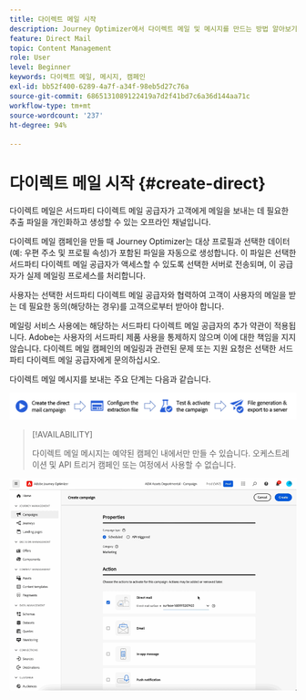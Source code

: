 ```yaml
---
title: 다이렉트 메일 시작
description: Journey Optimizer에서 다이렉트 메일 및 메시지를 만드는 방법 알아보기
feature: Direct Mail
topic: Content Management
role: User
level: Beginner
keywords: 다이렉트 메일, 메시지, 캠페인
exl-id: bb52f400-6289-4a7f-a34f-98eb5d27c76a
source-git-commit: 6865131089122419a7d2f41bd7c6a36d144aa71c
workflow-type: tm+mt
source-wordcount: '237'
ht-degree: 94%

---
```


# 다이렉트 메일 시작 {#create-direct}

다이렉트 메일은 서드파티 다이렉트 메일 공급자가 고객에게 메일을 보내는 데 필요한 추출 파일을 개인화하고 생성할 수 있는 오프라인 채널입니다.

다이렉트 메일 캠페인을 만들 때 Journey Optimizer는 대상 프로필과 선택한 데이터(예: 우편 주소 및 프로필 속성)가 포함된 파일을 자동으로 생성합니다. 이 파일은 선택한 서드파티 다이렉트 메일 공급자가 액세스할 수 있도록 선택한 서버로 전송되며, 이 공급자가 실제 메일링 프로세스를 처리합니다.

사용자는 선택한 서드파티 다이렉트 메일 공급자와 협력하여 고객이 사용자의 메일을 받는 데 필요한 동의(해당하는 경우)를 고객으로부터 받아야 합니다.

메일링 서비스 사용에는 해당하는 서드파티 다이렉트 메일 공급자의 추가 약관이 적용됩니다.  Adobe는 사용자의 서드파티 제품 사용을 통제하지 않으며 이에 대한 책임을 지지 않습니다. 다이렉트 메일 캠페인의 메일링과 관련된 문제 또는 지원 요청은 선택한 서드파티 다이렉트 메일 공급자에게 문의하십시오.

다이렉트 메일 메시지를 보내는 주요 단계는 다음과 같습니다.

![](assets/dm-creation-process.png)

>[!AVAILABILITY]
>
>다이렉트 메일 메시지는 예약된 캠페인 내에서만 만들 수 있습니다. 오케스트레이션 및 API 트리거 캠페인 또는 여정에서 사용할 수 없습니다.

![](../rn/assets/do-not-localize/gif-dm.gif)


